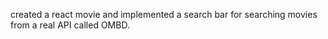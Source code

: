 created a react movie and implemented a search bar for searching movies from a real API called OMBD.

